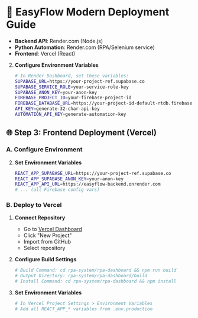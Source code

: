 # 🚀 EasyFlow Modern Deployment Guide

- **Backend API**: Render.com (Node.js)
- **Python Automation**: Render.com (RPA/Selenium service)
- **Frontend**: Vercel (React)

2. **Configure Environment Variables**

   ```bash
   # In Render Dashboard, set these variables:
   SUPABASE_URL=https://your-project-ref.supabase.co
   SUPABASE_SERVICE_ROLE=your-service-role-key
   SUPABASE_ANON_KEY=your-anon-key
   FIREBASE_PROJECT_ID=your-firebase-project-id
   FIREBASE_DATABASE_URL=https://your-project-id-default-rtdb.firebaseio.com/
   API_KEY=generate-32-char-api-key
   AUTOMATION_API_KEY=generate-automation-key
   ```

## 🌐 Step 3: Frontend Deployment (Vercel)


### A. Configure Environment
2. **Set Environment Variables**
   ```bash
   REACT_APP_SUPABASE_URL=https://your-project-ref.supabase.co
   REACT_APP_SUPABASE_ANON_KEY=your-anon-key
   REACT_APP_API_URL=https://easyflow-backend.onrender.com
   # ... (all Firebase config vars)
   ```

### B. Deploy to Vercel

1. **Connect Repository**

   - Go to [Vercel Dashboard](https://vercel.com/dashboard)
   - Click "New Project"
   - Import from GitHub
   - Select repository

2. **Configure Build Settings**

   ```bash
   # Build Command: cd rpa-system/rpa-dashboard && npm run build
   # Output Directory: rpa-system/rpa-dashboard/build
   # Install Command: cd rpa-system/rpa-dashboard && npm install
   ```

3. **Set Environment Variables**
   ```bash
   # In Vercel Project Settings > Environment Variables
   # Add all REACT_APP_* variables from .env.production
   ```